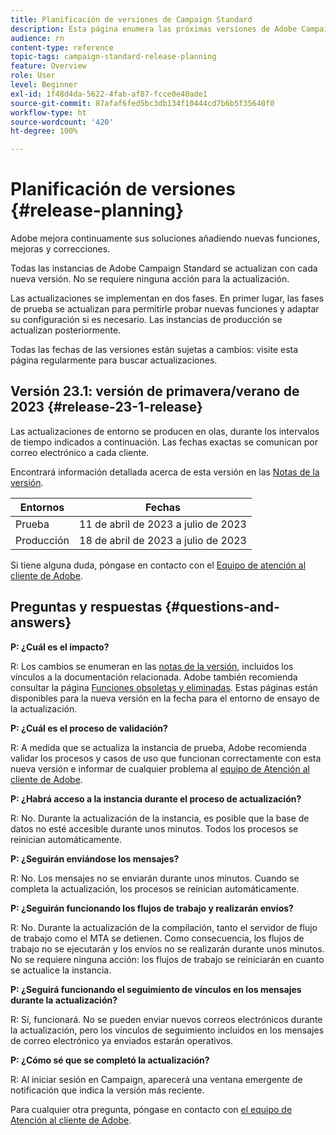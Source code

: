 ```yaml
---
title: Planificación de versiones de Campaign Standard
description: Esta página enumera las próximas versiones de Adobe Campaign Standard.
audience: rn
content-type: reference
topic-tags: campaign-standard-release-planning
feature: Overview
role: User
level: Beginner
exl-id: 1f48d4da-5622-4fab-af87-fcce0e40ade1
source-git-commit: 87afaf6fed5bc3db134f10444cd7b6b5f35640f0
workflow-type: ht
source-wordcount: '420'
ht-degree: 100%

---
```


# Planificación de versiones {#release-planning}

Adobe mejora continuamente sus soluciones añadiendo nuevas funciones, mejoras y correcciones.

Todas las instancias de Adobe Campaign Standard se actualizan con cada nueva versión. No se requiere ninguna acción para la actualización.

Las actualizaciones se implementan en dos fases. En primer lugar, las fases de prueba se actualizan para permitirle probar nuevas funciones y adaptar su configuración si es necesario. Las instancias de producción se actualizan posteriormente.

Todas las fechas de las versiones están sujetas a cambios: visite esta página regularmente para buscar actualizaciones.

## Versión 23.1: versión de primavera/verano de 2023 {#release-23-1-release}

Las actualizaciones de entorno se producen en olas, durante los intervalos de tiempo indicados a continuación. Las fechas exactas se comunican por correo electrónico a cada cliente.

Encontrará información detallada acerca de esta versión en las [Notas de la versión](release-notes.md).

<table>
 <thead>
  <tr>
   <th> Entornos<br /> </th>
   <th> Fechas<br /> </th>
  </tr>
 </thead>
 <tbody>
  <tr>
   <td>Prueba<br /> </td>
   <td>11 de abril de 2023 a julio de 2023<br /> </td>
  </tr>
  <tr>
   <td>Producción<br /> </td>
   <td>18 de abril de 2023 a julio de 2023<br /> </td>
  </tr>
 </tbody>
</table>

Si tiene alguna duda, póngase en contacto con el [Equipo de atención al cliente de Adobe](https://helpx.adobe.com/es/enterprise/using/support-for-experience-cloud.html).

## Preguntas y respuestas {#questions-and-answers}

**P: ¿Cuál es el impacto?**

R: Los cambios se enumeran en las [notas de la versión](../../rn/using/release-notes.md), incluidos los vínculos a la documentación relacionada. Adobe también recomienda consultar la página [Funciones obsoletas y eliminadas](../../rn/using/deprecated-features.md). Estas páginas están disponibles para la nueva versión en la fecha para el entorno de ensayo de la actualización.

**P: ¿Cuál es el proceso de validación?**

R: A medida que se actualiza la instancia de prueba, Adobe recomienda validar los procesos y casos de uso que funcionan correctamente con esta nueva versión e informar de cualquier problema al [equipo de Atención al cliente de Adobe](https://helpx.adobe.com/es/enterprise/using/support-for-experience-cloud.html).

**P: ¿Habrá acceso a la instancia durante el proceso de actualización?**

R: No. Durante la actualización de la instancia, es posible que la base de datos no esté accesible durante unos minutos. Todos los procesos se reinician automáticamente.

**P: ¿Seguirán enviándose los mensajes?**

R: No. Los mensajes no se enviarán durante unos minutos. Cuando se completa la actualización, los procesos se reinician automáticamente.

**P: ¿Seguirán funcionando los flujos de trabajo y realizarán envíos?**

R: No. Durante la actualización de la compilación, tanto el servidor de flujo de trabajo como el MTA se detienen. Como consecuencia, los flujos de trabajo no se ejecutarán y los envíos no se realizarán durante unos minutos. No se requiere ninguna acción: los flujos de trabajo se reiniciarán en cuanto se actualice la instancia.

**P: ¿Seguirá funcionando el seguimiento de vínculos en los mensajes durante la actualización?**

R: Sí, funcionará. No se pueden enviar nuevos correos electrónicos durante la actualización, pero los vínculos de seguimiento incluidos en los mensajes de correo electrónico ya enviados estarán operativos.

**P: ¿Cómo sé que se completó la actualización?**

R: Al iniciar sesión en Campaign, aparecerá una ventana emergente de notificación que indica la versión más reciente.

Para cualquier otra pregunta, póngase en contacto con [el equipo de Atención al cliente de Adobe](https://helpx.adobe.com/es/enterprise/using/support-for-experience-cloud.html).
